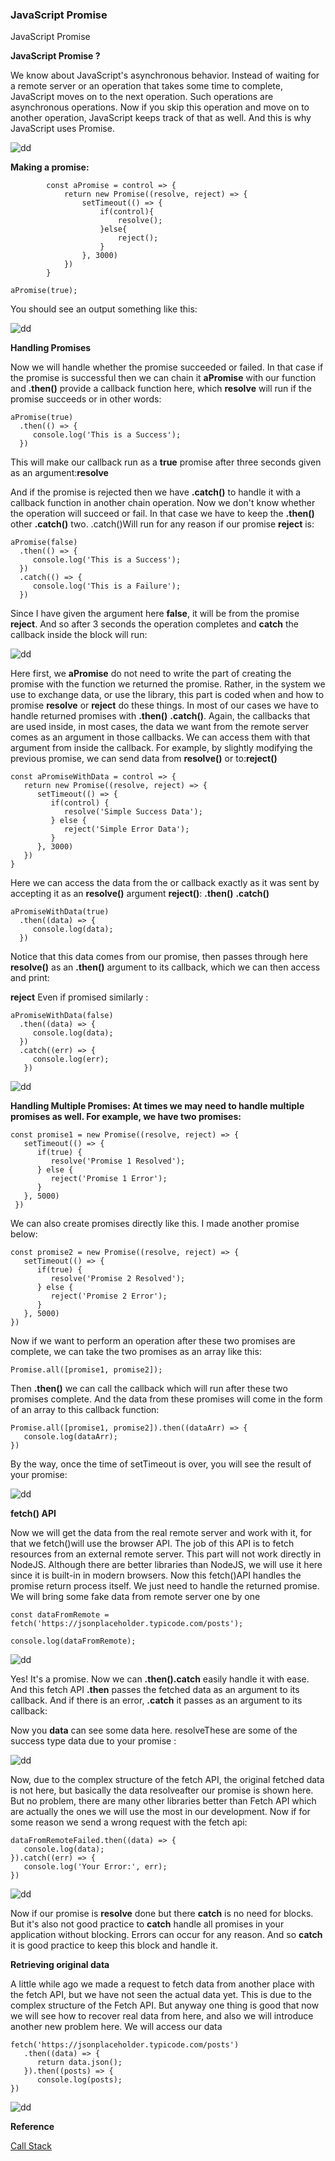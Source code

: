 ### JavaScript Promise
JavaScript Promise


**JavaScript Promise ?**

We know about JavaScript's asynchronous behavior. Instead of waiting for a remote server or an operation that takes some time to complete, JavaScript moves on to the next operation. Such operations are asynchronous operations. Now if you skip this operation and move on to another operation, JavaScript keeps track of that as well. And this is why JavaScript uses Promise.

![dd](./images/promise-default.png)

**Making a promise:**

```node 
        const aPromise = control => {
            return new Promise((resolve, reject) => {
                setTimeout(() => {
                    if(control){
                        resolve();
                    }else{
                        reject();
                    }
                }, 3000)
            })
        }
```

```
aPromise(true);
```

You should see an output something like this:

![dd](./images/making-promise.png)

**Handling Promises**

Now we will handle whether the promise succeeded or failed. In that case if the promise is successful then we can chain it **aPromise** with our function and **.then()** provide a callback function here, which **resolve** will run if the promise succeeds or in other words:

```node
aPromise(true)
  .then(() => {
     console.log('This is a Success');
  })
```

This will make our callback run as a **true** promise after three seconds given as an argument:**resolve**

And if the promise is rejected then we have **.catch()** to handle it with a callback function in another chain operation. Now we don't know whether the operation will succeed or fail. In that case we have to keep the **.then()** other **.catch()** two. .catch()Will run for any reason if our promise **reject** is:

```node 
aPromise(false)
  .then(() => {
     console.log('This is a Success');
  })
  .catch(() => {
     console.log('This is a Failure');
  })
```
Since I have given the argument here **false**, it will be from the promise **reject**. And so after 3 seconds the operation completes and **catch** the callback inside the block will run:

![dd](./images/promise-failed.png)

Here first, we **aPromise** do not need to write the part of creating the promise with the function we returned the promise. Rather, in the system we use to exchange data, or use the library, this part is coded when and how to promise **resolve** or **reject** do these things. In most of our cases we have to handle returned promises with **.then()**  **.catch()**. Again, the callbacks that are used inside, in most cases, the data we want from the remote server comes as an argument in those callbacks. We can access them with that argument from inside the callback. For example, by slightly modifying the previous promise, we can send data from **resolve()** or to:**reject()**

```node
const aPromiseWithData = control => { 
   return new Promise((resolve, reject) => {
      setTimeout(() => {
         if(control) {
            resolve('Simple Success Data');
         } else {
            reject('Simple Error Data');
         }
      }, 3000)
   })
}
```
Here we can access the data from the or callback exactly as it was sent by accepting it as an **resolve()** argument **reject()**: **.then()** **.catch()**

```node
aPromiseWithData(true)
  .then((data) => {
     console.log(data);
  })
```

Notice that this data comes from our promise, then passes through here **resolve()** as an **.then()** argument to its callback, which we can then access and print:

**reject** Even if promised similarly :

```node 
aPromiseWithData(false)
  .then((data) => {
     console.log(data);
  })
  .catch((err) => {
     console.log(err);
   })
```

![dd](./images/promise-error.png)

**Handling Multiple Promises: At times we may need to handle multiple promises as well. For example, we have two promises:**

```node
const promise1 = new Promise((resolve, reject) => {
   setTimeout(() => {
      if(true) {
         resolve('Promise 1 Resolved');
      } else {
         reject('Promise 1 Error');
      }
   }, 5000)
 })
```

We can also create promises directly like this. I made another promise below:

```
const promise2 = new Promise((resolve, reject) => {
   setTimeout(() => {
      if(true) {
         resolve('Promise 2 Resolved');
      } else {
         reject('Promise 2 Error');
      }
   }, 5000)
})
```
Now if we want to perform an operation after these two promises are complete, we can take the two promises as an array like this:

```
Promise.all([promise1, promise2]);
```

Then **.then()** we can call the callback which will run after these two promises complete. And the data from these promises will come in the form of an array to this callback function:

```node 
Promise.all([promise1, promise2]).then((dataArr) => {
   console.log(dataArr);
})
```

By the way, once the time of setTimeout is over, you will see the result of your promise:

![dd](./images/promise-all.png)

**fetch() API**

Now we will get the data from the real remote server and work with it, for that we fetch()will use the browser API. The job of this API is to fetch resources from an external remote server. This part will not work directly in NodeJS. Although there are better libraries than NodeJS, we will use it here since it is built-in in modern browsers. Now this fetch()API handles the promise return process itself. We just need to handle the returned promise. We will bring some fake data from remote server one by one

```node
const dataFromRemote = fetch('https://jsonplaceholder.typicode.com/posts');
```

```
console.log(dataFromRemote);
```

![dd](./images/fetch-return-promise.png)

Yes! It's a promise. Now we can **.then().catch** easily handle it with ease. And this fetch API **.then** passes the fetched data as an argument to its callback. And if there is an error, **.catch** it passes as an argument to its callback:

Now you **data** can see some data here. resolveThese are some of the success type data due to your promise :

![dd](./images/promise-handle-by-then.png)

Now, due to the complex structure of the fetch API, the original fetched data is not here, but basically the data resolveafter our promise is shown here. But no problem, there are many other libraries better than Fetch API which are actually the ones we will use the most in our development. Now if for some reason we send a wrong request with the fetch api:

```
dataFromRemoteFailed.then((data) => {
   console.log(data);
}).catch((err) => {
   console.log('Your Error:', err);
})
```

![dd](./images/promise-handle-error.png)

Now if our promise is **resolve** done but there **catch** is no need for blocks. But it's also not good practice to **catch** handle all promises in your application without blocking. Errors can occur for any reason. And so **catch** it is good practice to keep this block and handle it.

**Retrieving original data**

A little while ago we made a request to fetch data from another place with the fetch API, but we have not seen the actual data yet. This is due to the complex structure of the Fetch API. But anyway one thing is good that now we will see how to recover real data from here, and also we will introduce another new problem here. We will access our data

```
fetch('https://jsonplaceholder.typicode.com/posts')
   .then((data) => {
      return data.json();
   }).then((posts) => {
      console.log(posts);
})
```

![dd](./images/return-fetch-data-from-remote.png.png)

**Reference**

[Call Stack](https://github.com/priya42bagde/33-js-concepts#1-call-stack)
